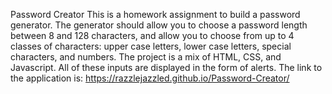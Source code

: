 Password Creator
This is a homework assignment to build a password generator. The generator should allow you to choose a password length between 8 and 128 characters, and allow you to choose from up to 4 classes of characters: upper case letters, lower case letters, special characters, and numbers. The project is a mix of HTML, CSS, and Javascript. 
All of these inputs are displayed in the form of alerts. 
The link to the application is:  https://razzlejazzled.github.io/Password-Creator/
